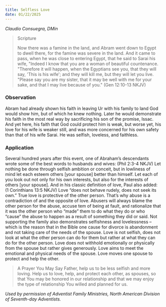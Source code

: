 ```yaml
---
title: Selfless Love
date: 01/22/2025
---
```


_Claudio Consuegra, DMin_

> <p>Scripture</p>
> Now there was a famine in the land, and Abram went down to Egypt to dwell there, for the famine was severe in the land. And it came to pass, when he was close to entering Egypt, that he said to Sarai his wife, "Indeed I know that you are a woman of beautiful countenance. "Therefore it will happen, when the Egyptians see you, that they will say, 'This is his wife'; and they will kill me, but they will let you live. "Please say you are my sister, that it may be well with me for your sake, and that I may live because of you." (Gen 12:10-13 NKJV)

### Observation

Abram had already shown his faith in leaving Ur with his family to land God would show him, but of which he knew nothing. Later he would demonstrate his faith in the most real way by sacrificing his son of the promise, Issac. And yet here, his faith that God could protect him is weak, but worse yet, his love for his wife is weaker still, and was more concerned for his own safety than that of his wife Sarai. He was selfish, loveless, and faithless.

### Application

Several hundred years after this event, one of Abraham’s descendants wrote some of the best words to husbands and wives: (Phil 2:3-4 NKJV) Let nothing be done through selfish ambition or conceit, but in lowliness of mind let each esteem others [your spouse] better than himself. Let each of you look out not only for his own interests, but also for the interests of others [your spouse]. And in his classic definition of love, Paul also added: (1 Corinthians 13:5 NKJV) Love “does not behave rudely, does not seek its own.” True love is protective of the other person. That’s why abuse is a contradiction of and the opposite of love. Abusers will always blame the other person for the abuse, accuse tem of being at fault, and rationalize that it was the other person who “made” them to do what they do or who “cause” the abuse to happen as a result of something they did or said. Not supporting the family also demonstrates selfishness and lovelessness – which is the reason that in the Bible one cause for divorce is abandonment and not taking care of the needs of the spouse. Love is not selfish, does not look at what the other person can do for them but rather at what they can do for the other person. Love does not withhold emotionally or physically from the spouse but rather gives generously. Love aims to meet the emotional and physical needs of the spouse. Love moves one spouse to protect and help the other.

> <callout>A Prayer You May Say</callout>
> Father, help us to be less selfish and more loving. Help us to love, help, and protect each other, as spouses, so that You may be honored in our relationship and that we may enjoy the type of relationship You willed and planned for us.

_Used by permission of Adventist Family Ministries, North American Division of Seventh-day Adventists._